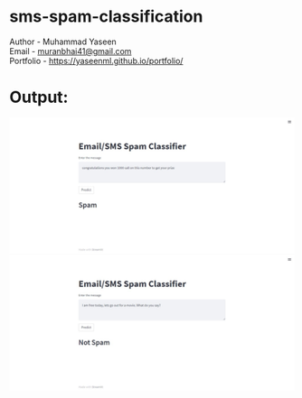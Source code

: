 # sms-spam-classification

Author - Muhammad Yaseen <br />
Email - muranbhai41@gmail.com <br />
Portfolio - https://yaseenml.github.io/portfolio/ <br />

# Output: <br />

![alt text](outputs/spam.jpeg) <br />
![alt text](outputs/not-spam.jpeg)
